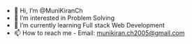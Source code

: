 - 👋 Hi, I’m @MuniKiranCh
- 👀 I’m interested in Problem Solving
- 🌱 I’m currently learning Full stack Web Development
- 📫 How to reach me - Email: munikiran.ch2005@gmail.com

<!---
MuniKiranCh/MuniKiranCh is a ✨ special ✨ repository because its `README.md` (this file) appears on your GitHub profile.
You can click the Preview link to take a look at your changes.
--->
